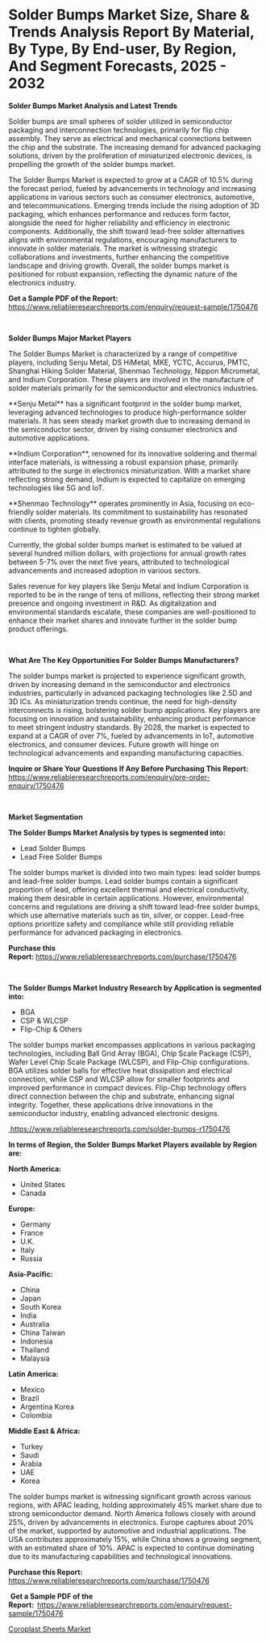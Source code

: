 <p><h1>Solder Bumps Market Size, Share & Trends Analysis Report By Material, By Type, By End-user, By Region, And Segment Forecasts, 2025 - 2032</h1></p><p><strong>Solder Bumps Market Analysis and Latest Trends</strong></p>
<p><p>Solder bumps are small spheres of solder utilized in semiconductor packaging and interconnection technologies, primarily for flip chip assembly. They serve as electrical and mechanical connections between the chip and the substrate. The increasing demand for advanced packaging solutions, driven by the proliferation of miniaturized electronic devices, is propelling the growth of the solder bumps market.</p><p>The Solder Bumps Market is expected to grow at a CAGR of 10.5% during the forecast period, fueled by advancements in technology and increasing applications in various sectors such as consumer electronics, automotive, and telecommunications. Emerging trends include the rising adoption of 3D packaging, which enhances performance and reduces form factor, alongside the need for higher reliability and efficiency in electronic components. Additionally, the shift toward lead-free solder alternatives aligns with environmental regulations, encouraging manufacturers to innovate in solder materials. The market is witnessing strategic collaborations and investments, further enhancing the competitive landscape and driving growth. Overall, the solder bumps market is positioned for robust expansion, reflecting the dynamic nature of the electronics industry.</p></p>
<p><strong>Get a Sample PDF of the Report:&nbsp;</strong> <a href="https://www.reliableresearchreports.com/enquiry/request-sample/1750476?utm_campaign=2216&utm_medium=2&utm_source=Github&utm_content=ia&utm_term=01042025&utm_id=solder-bumps">https://www.reliableresearchreports.com/enquiry/request-sample/1750476</a></p>
<p>&nbsp;</p>
<p><strong>Solder Bumps Major Market Players</strong></p>
<p><p>The Solder Bumps Market is characterized by a range of competitive players, including Senju Metal, DS HiMetal, MKE, YCTC, Accurus, PMTC, Shanghai Hiking Solder Material, Shenmao Technology, Nippon Micrometal, and Indium Corporation. These players are involved in the manufacture of solder materials primarily for the semiconductor and electronics industries.</p><p>**Senju Metal** has a significant footprint in the solder bump market, leveraging advanced technologies to produce high-performance solder materials. It has seen steady market growth due to increasing demand in the semiconductor sector, driven by rising consumer electronics and automotive applications. </p><p>**Indium Corporation**, renowned for its innovative soldering and thermal interface materials, is witnessing a robust expansion phase, primarily attributed to the surge in electronics miniaturization. With a market share reflecting strong demand, Indium is expected to capitalize on emerging technologies like 5G and IoT.</p><p>**Shenmao Technology** operates prominently in Asia, focusing on eco-friendly solder materials. Its commitment to sustainability has resonated with clients, promoting steady revenue growth as environmental regulations continue to tighten globally.</p><p>Currently, the global solder bumps market is estimated to be valued at several hundred million dollars, with projections for annual growth rates between 5-7% over the next five years, attributed to technological advancements and increased adoption in various sectors.</p><p>Sales revenue for key players like Senju Metal and Indium Corporation is reported to be in the range of tens of millions, reflecting their strong market presence and ongoing investment in R&D. As digitalization and environmental standards escalate, these companies are well-positioned to enhance their market shares and innovate further in the solder bump product offerings.</p></p>
<p>&nbsp;</p>
<p><strong>What Are The Key Opportunities For Solder Bumps Manufacturers?</strong></p>
<p><p>The solder bumps market is projected to experience significant growth, driven by increasing demand in the semiconductor and electronics industries, particularly in advanced packaging technologies like 2.5D and 3D ICs. As miniaturization trends continue, the need for high-density interconnects is rising, bolstering solder bump applications. Key players are focusing on innovation and sustainability, enhancing product performance to meet stringent industry standards. By 2028, the market is expected to expand at a CAGR of over 7%, fueled by advancements in IoT, automotive electronics, and consumer devices. Future growth will hinge on technological advancements and expanding manufacturing capacities.</p></p>
<p><strong>Inquire or Share Your Questions If Any Before Purchasing This Report:</strong> <a href="https://www.reliableresearchreports.com/enquiry/pre-order-enquiry/1750476?utm_campaign=2216&utm_medium=2&utm_source=Github&utm_content=ia&utm_term=01042025&utm_id=solder-bumps">https://www.reliableresearchreports.com/enquiry/pre-order-enquiry/1750476</a></p>
<p>&nbsp;</p>
<p><strong>Market Segmentation</strong></p>
<p><strong>The Solder Bumps Market Analysis by types is segmented into:</strong></p>
<p><ul><li>Lead Solder Bumps</li><li>Lead Free Solder Bumps</li></ul></p>
<p><p>The solder bumps market is divided into two main types: lead solder bumps and lead-free solder bumps. Lead solder bumps contain a significant proportion of lead, offering excellent thermal and electrical conductivity, making them desirable in certain applications. However, environmental concerns and regulations are driving a shift toward lead-free solder bumps, which use alternative materials such as tin, silver, or copper. Lead-free options prioritize safety and compliance while still providing reliable performance for advanced packaging in electronics.</p></p>
<p><strong>Purchase this Report:&nbsp;</strong><a href="https://www.reliableresearchreports.com/purchase/1750476?utm_campaign=2216&utm_medium=2&utm_source=Github&utm_content=ia&utm_term=01042025&utm_id=solder-bumps">https://www.reliableresearchreports.com/purchase/1750476</a></p>
<p>&nbsp;</p>
<p><strong>The Solder Bumps Market Industry Research by Application is segmented into:</strong></p>
<p><ul><li>BGA</li><li>CSP & WLCSP</li><li>Flip-Chip & Others</li></ul></p>
<p><p>The solder bumps market encompasses applications in various packaging technologies, including Ball Grid Array (BGA), Chip Scale Package (CSP), Wafer Level Chip Scale Package (WLCSP), and Flip-Chip configurations. BGA utilizes solder balls for effective heat dissipation and electrical connection, while CSP and WLCSP allow for smaller footprints and improved performance in compact devices. Flip-Chip technology offers direct connection between the chip and substrate, enhancing signal integrity. Together, these applications drive innovations in the semiconductor industry, enabling advanced electronic designs.</p></p>
<p><a href="https://www.reliableresearchreports.com/solder-bumps-r1750476?utm_campaign=2216&utm_medium=2&utm_source=Github&utm_content=ia&utm_term=01042025&utm_id=solder-bumps">&nbsp;https://www.reliableresearchreports.com/solder-bumps-r1750476</a></p>
<p><strong>In terms of Region, the Solder Bumps Market Players available by Region are:</strong></p>
<p>
    <p> <strong> North America: </strong>
        <ul>
            <li>United States</li>
            <li>Canada</li>
        </ul>
        </p> 
    <p> <strong> Europe: </strong>
        <ul>
            <li>Germany</li>
            <li>France</li>
            <li>U.K.</li>
            <li>Italy</li>
            <li>Russia</li>
        </ul>
        </p> 
    <p> <strong> Asia-Pacific: </strong>
        <ul>
            <li>China</li>
            <li>Japan</li>
            <li>South Korea</li>
            <li>India</li>
            <li>Australia</li>
            <li>China Taiwan</li>
            <li>Indonesia</li>
            <li>Thailand</li>
            <li>Malaysia</li>
        </ul>
        </p> 
    <p> <strong> Latin America: </strong>
        <ul>
            <li>Mexico</li>
            <li>Brazil</li>
            <li>Argentina Korea</li>
            <li>Colombia</li>
        </ul>
        </p> 
    <p> <strong> Middle East & Africa: </strong>
        <ul>
            <li>Turkey</li>
            <li>Saudi</li>
            <li>Arabia</li>
            <li>UAE</li>
            <li>Korea</li>
        </ul>
    </p>
    </p>
<p><p>The solder bumps market is witnessing significant growth across various regions, with APAC leading, holding approximately 45% market share due to strong semiconductor demand. North America follows closely with around 25%, driven by advancements in electronics. Europe captures about 20% of the market, supported by automotive and industrial applications. The USA contributes approximately 15%, while China shows a growing segment, with an estimated share of 10%. APAC is expected to continue dominating due to its manufacturing capabilities and technological innovations.</p></p>
<p><strong>Purchase this Report: </strong><a href="https://www.reliableresearchreports.com/purchase/1750476?utm_campaign=2216&utm_medium=2&utm_source=Github&utm_content=ia&utm_term=01042025&utm_id=solder-bumps">https://www.reliableresearchreports.com/purchase/1750476</a></p>
<p>&nbsp;<strong>Get a Sample PDF of the Report:&nbsp;&nbsp;</strong><a href="https://www.reliableresearchreports.com/enquiry/request-sample/1750476?utm_campaign=2216&utm_medium=2&utm_source=Github&utm_content=ia&utm_term=01042025&utm_id=solder-bumps">https://www.reliableresearchreports.com/enquiry/request-sample/1750476</a></p>
<p><strong></strong></p>
<p><p><a href="https://github.com/ygfu6u/Market-Research-Report-List-2/blob/main/coroplast-sheets-market.md?utm_campaign=2216&utm_medium=2&utm_source=Github&utm_content=ia&utm_term=01042025&utm_id=solder-bumps">Coroplast Sheets Market</a></p></p>